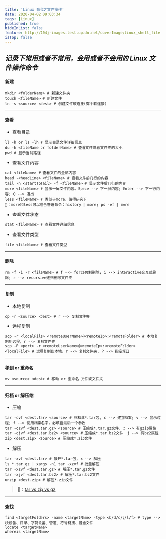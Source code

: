 ```yaml
---
title: 'Linux 命令之文件操作'
date: 2020-04-02 09:03:34
tags: [Linux]
published: true
hideInList: false
feature: http://404j-images.test.upcdn.net/coverImage/linux_shell_file.jpg
isTop: false
---
```

*记录下常用或者不常用，会用或者不会用的 Linux 文件操作命令*
---
#### 新建
```shell
mkdir <folderName> # 新建文件夹
touch <fileName> # 新建文件
ln -s <source> <dest> # 创建文件软连接(穿个软连接)
```
---
#### 查看
- 查看目录
```shell
ll -h or ls -lh # 显示目录文件详细信息
du -h <fileName or folderName> # 查看文件或者文件夹的大小
pwd # 显示当前路径
```
- 查看文件内容
```shell
cat <fileName> # 查看文件的全部内容
head -<headLine> <fileName> # 查看文件前几行的内容
tail -n <startToTail> -f <fileName> # 显示文件后几行的内容
more <fileName> # 显示一屏文件内容。Space --> 下一屏内容; Enter --> 下一行内容; Q --> 退出
less <fileName> # 类似于more，值得研究下
🐖：more和less可以结合管道命令：history | more; ps -ef | more
```
- 查看文件状态
```shell
stat <fileName> # 查看文件详细信息
```
- 查看文件类型
```shell
file <fileName> # 查看文件类型
```
---
#### 删除
```shell
rm -f -i -r <fileName> # f --> force强制删除; i --> interactive交互式删除; r --> recursive递归删除文件夹
```
---
#### 复制
- 本地复制
```shell
cp -r <source> <dest> # r --> 复制文件夹
```
- 远程复制
```shell
scp -r <localFile> <remoteUserName>@<remoteIp>:<remoteFolder> # 本地复制到远程，r --> 复制文件夹
scp -P <port> -r <remoteUserName>@<remoteIp>:<remoteFolder> <localFile> # 远程复制到本地，r --> 复制文件夹, P --> 指定端口
```
---
#### 移到 or 重命名
```shell
mv <source> <dest> # 移动 or 重命名 文件或文件夹
```
---
#### 归档 or 解压缩
- 压缩
```shell
tar -cvf <dest.tar> <source> # 归档成*.tar包, c --> 建立档案; v --> 显示过程; f --> 使用档案名字，必填且最后一个参数
tar -czvf <dest.tar.gz> <source> # 压缩成*.tar.gz文件, z --> 有gzip属性
tar -cjvf <dest.tar.bz2> <source> # 压缩成*.tar.bz2文件, j --> 有bz2属性
zip <dest.zip> <source> # 压缩成*.zip文件
```
- 解压
```shell
tar -xvf <dest.tar> # 展开*.tar包, x --> 解压
ls *.tar.gz | xargs -n1 tar -xzvf # 批量解压
tar -xzvf <dest.tar.gz> # 解压*.tar.gz文件
tar -xjvf <dest.tar.bz2> # 解压*.tar.bz2文件
unzip <dest.zip> # 解压*.zip文件
```
> 🐖：[tar vs zip vs gz](https:#itsfoss.com/tar-vs-zip-vs-gz/)
---
#### 查找
```shell
find <targetFolders> -name <targetName> -type <b/d/c/p/l/f> # type -->块设备、目录、字符设备、管道、符号链接、普通文件
locate <targetName>
whereis <targetName>
```
